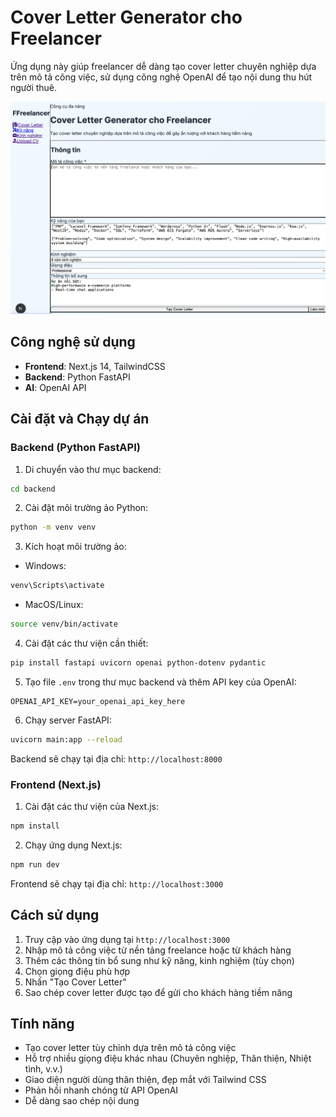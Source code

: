 # Cover Letter Generator cho Freelancer

Ứng dụng này giúp freelancer dễ dàng tạo cover letter chuyên nghiệp dựa trên mô tả công việc, sử dụng công nghệ OpenAI để tạo nội dung thu hút người thuê.


![Cover Letter Generator](homepage.png)

## Công nghệ sử dụng

- **Frontend**: Next.js 14, TailwindCSS
- **Backend**: Python FastAPI 
- **AI**: OpenAI API

## Cài đặt và Chạy dự án

### Backend (Python FastAPI)

1. Di chuyển vào thư mục backend:
```bash
cd backend
```

2. Cài đặt môi trường ảo Python:
```bash
python -m venv venv
```

3. Kích hoạt môi trường ảo:
- Windows:
```bash
venv\Scripts\activate
```
- MacOS/Linux:
```bash
source venv/bin/activate
```

4. Cài đặt các thư viện cần thiết:
```bash
pip install fastapi uvicorn openai python-dotenv pydantic
```

5. Tạo file `.env` trong thư mục backend và thêm API key của OpenAI:
```
OPENAI_API_KEY=your_openai_api_key_here
```

6. Chạy server FastAPI:
```bash
uvicorn main:app --reload
```

Backend sẽ chạy tại địa chỉ: `http://localhost:8000`

### Frontend (Next.js)

1. Cài đặt các thư viện của Next.js:
```bash
npm install
```

2. Chạy ứng dụng Next.js:
```bash
npm run dev
```

Frontend sẽ chạy tại địa chỉ: `http://localhost:3000`

## Cách sử dụng

1. Truy cập vào ứng dụng tại `http://localhost:3000`
2. Nhập mô tả công việc từ nền tảng freelance hoặc từ khách hàng
3. Thêm các thông tin bổ sung như kỹ năng, kinh nghiệm (tùy chọn)
4. Chọn giọng điệu phù hợp
5. Nhấn "Tạo Cover Letter"
6. Sao chép cover letter được tạo để gửi cho khách hàng tiềm năng

## Tính năng

- Tạo cover letter tùy chỉnh dựa trên mô tả công việc
- Hỗ trợ nhiều giọng điệu khác nhau (Chuyên nghiệp, Thân thiện, Nhiệt tình, v.v.)
- Giao diện người dùng thân thiện, đẹp mắt với Tailwind CSS
- Phản hồi nhanh chóng từ API OpenAI
- Dễ dàng sao chép nội dung
